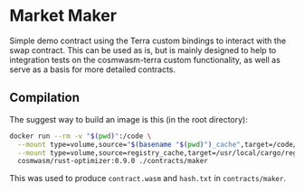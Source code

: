 # Market Maker

Simple demo contract using the Terra custom bindings to interact with
the swap contract. This can be used as is, but is mainly designed to help
to integration tests on the cosmwasm-terra custom functionality, as well
as serve as a basis for more detailed contracts.

## Compilation

The suggest way to build an image is this (in the root directory):

```sh
docker run --rm -v "$(pwd)":/code \
  --mount type=volume,source="$(basename "$(pwd)")_cache",target=/code/contracts/maker/target \
  --mount type=volume,source=registry_cache,target=/usr/local/cargo/registry \
  cosmwasm/rust-optimizer:0.9.0 ./contracts/maker
```

This was used to produce `contract.wasm` and `hash.txt` in `contracts/maker`.
